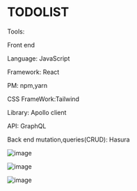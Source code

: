 # TODOLIST
Tools:

Front end

Language: JavaScript

Framework: React

PM: npm,yarn

CSS FrameWork:Tailwind

Library: Apollo client

API: GraphQL 

Back end
mutation,queries(CRUD): Hasura

![image](https://user-images.githubusercontent.com/91506037/212389072-5cbe9da7-0a9e-4f6c-8300-2b78b2b19837.png)

![image](https://user-images.githubusercontent.com/91506037/212389102-3617532e-62fe-4d64-bc13-a142540a3d4f.png)

![image](https://user-images.githubusercontent.com/91506037/212389125-79546197-60ce-4fe7-a871-e82027dda97e.png)
